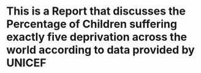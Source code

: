 # This is a Report that discusses the Percentage of Children suffering exactly five deprivation across the world according to data provided by UNICEF
